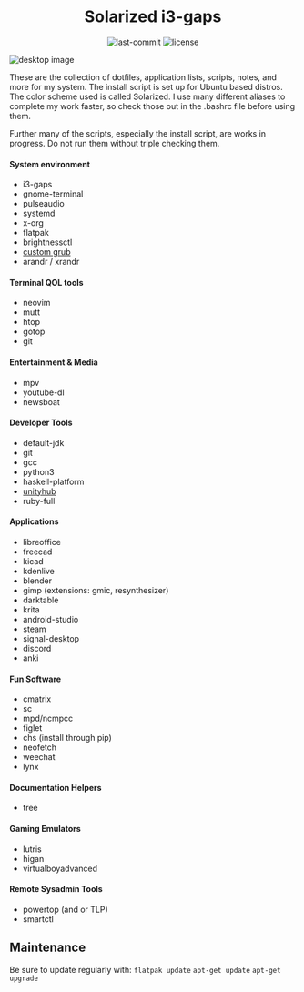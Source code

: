 <div id="header" style="text-align:center;">
<h1>Solarized i3-gaps</h1>
<p>
<img alt="last-commit" style="align:center;" src="https://img.shields.io/github/last-commit/kinnaman/dotfiles">
<img alt="license" style="align:center;" src="https://img.shields.io/github/license/kinnaman/dotfiles">
</p>
</div>

![desktop image](https://i.imgur.com/eRAtjvM.png "desktop")

These are the collection of dotfiles, application lists, scripts, notes, and more for my system. The install script is set up for Ubuntu based distros. The color scheme used is called Solarized. I use many different aliases to complete my work faster, so check those out in the .bashrc file before using them.

Further many of the scripts, especially the install script, are works in progress. Do not run them without triple checking them. 

#### System environment
- i3-gaps
- gnome-terminal
- pulseaudio
- systemd
- x-org
- flatpak
- brightnessctl
- [custom grub](https://www.gnome-look.org/p/1009236)
- arandr / xrandr

#### Terminal QOL tools
- neovim
- mutt
- htop
- gotop
- git

#### Entertainment & Media
- mpv
- youtube-dl
- newsboat

#### Developer Tools
- default-jdk
- git
- gcc
- python3
- haskell-platform
- [unityhub](https://docs.unity3d.com/hub/manual/InstallHub.html#install-hub-linux)
- ruby-full

#### Applications
- libreoffice
- freecad
- kicad
- kdenlive
- blender
- gimp (extensions: gmic, resynthesizer)
- darktable
- krita
- android-studio
- steam
- signal-desktop
- discord
- anki

#### Fun Software
- cmatrix
- sc
- mpd/ncmpcc
- figlet
- chs (install through pip) 
- neofetch
- weechat
- lynx

#### Documentation Helpers
- tree

#### Gaming Emulators
- lutris
- higan
- virtualboyadvanced

#### Remote Sysadmin Tools
- powertop (and or TLP)
- smartctl

## Maintenance
Be sure to update regularly with:
<code>flatpak update</code>
<code>apt-get update</code>
<code>apt-get upgrade</code>
